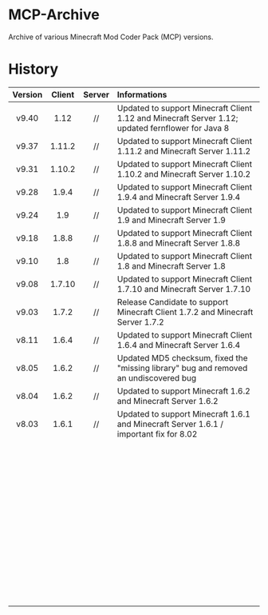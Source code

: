 # MCP-Archive
Archive of various Minecraft Mod Coder Pack (MCP) versions.

# History
| Version | Client | Server | Informations |
| :---: | :---: | :---: | :--- |
| v9.40 | 1.12 | // | Updated to support Minecraft Client 1.12 and Minecraft Server 1.12; updated fernflower for Java 8 |
| v9.37 | 1.11.2 | // | Updated to support Minecraft Client 1.11.2 and Minecraft Server 1.11.2 |
| v9.31 | 1.10.2 | // | Updated to support Minecraft Client 1.10.2 and Minecraft Server 1.10.2 |
| v9.28 | 1.9.4 | // | Updated to support Minecraft Client 1.9.4 and Minecraft Server 1.9.4 |
| v9.24 | 1.9 | // | Updated to support Minecraft Client 1.9 and Minecraft Server 1.9 |
| v9.18 | 1.8.8 | // | Updated to support Minecraft Client 1.8.8 and Minecraft Server 1.8.8 |
| v9.10 | 1.8 | // | Updated to support Minecraft Client 1.8 and Minecraft Server 1.8 |
| v9.08 | 1.7.10 | // | Updated to support Minecraft Client 1.7.10 and Minecraft Server 1.7.10 |
| v9.03 | 1.7.2 | // | Release Candidate to support Minecraft Client 1.7.2 and Minecraft Server 1.7.2 |
| v8.11 | 1.6.4 | // | Updated to support Minecraft Client 1.6.4 and Minecraft Server 1.6.4 |
| v8.05 | 1.6.2 | // | Updated MD5 checksum, fixed the "missing library" bug and removed an undiscovered bug |
| v8.04 | 1.6.2 | // | Updated to support Minecraft 1.6.2 and Minecraft Server 1.6.2 |
| v8.03 | 1.6.1 | // | Updated to support Minecraft 1.6.1 and Minecraft Server 1.6.1 / important fix for 8.02 |
|  |  |  |  |
|  |  |  |  |
|  |  |  |  |
|  |  |  |  |
|  |  |  |  |
|  |  |  |  |
|  |  |  |  |
|  |  |  |  |
|  |  |  |  |
|  |  |  |  |
|  |  |  |  |
|  |  |  |  |
|  |  |  |  |
|  |  |  |  |
|  |  |  |  |
|  |  |  |  |
|  |  |  |  |
|  |  |  |  |
|  |  |  |  |
|  |  |  |  |
|  |  |  |  |
|  |  |  |  |
|  |  |  |  |
|  |  |  |  |
|  |  |  |  |
|  |  |  |  |
|  |  |  |  |
|  |  |  |  |
|  |  |  |  |
|  |  |  |  |
|  |  |  |  |
|  |  |  |  |
|  |  |  |  |
|  |  |  |  |
|  |  |  |  |
|  |  |  |  |
|  |  |  |  |
|  |  |  |  |
|  |  |  |  |
|  |  |  |  |
|  |  |  |  |
|  |  |  |  |
|  |  |  |  |
|  |  |  |  |
|  |  |  |  |
|  |  |  |  |
|  |  |  |  |
|  |  |  |  |
|  |  |  |  |
|  |  |  |  |
|  |  |  |  |
|  |  |  |  |
|  |  |  |  |
|  |  |  |  |
|  |  |  |  |
